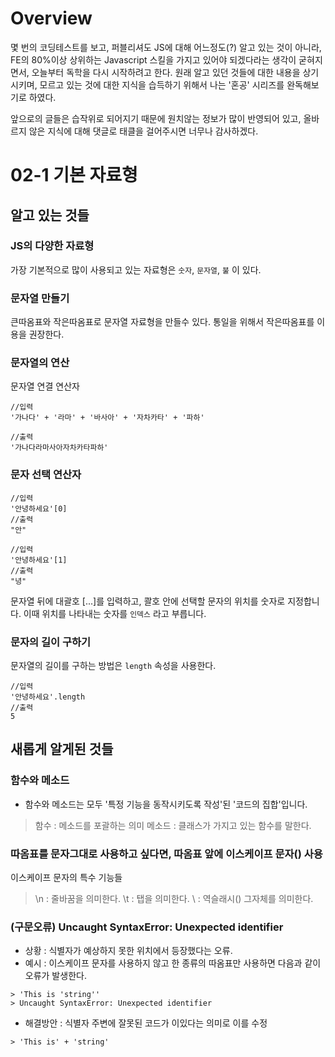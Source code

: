 # Overview
몇 번의 코딩테스트를 보고, 퍼블리셔도 JS에 대해 어느정도(?) 알고 있는 것이 아니라, FE의 80%이상 상위하는 Javascript 스킬을 가지고 있어야 되겠다라는 생각이 굳혀지면서, 오늘부터 독학을 다시 시작하려고 한다. 원래 알고 있던 것들에 대한 내용을 상기 시키며, 모르고 있는 것에 대한 지식을 습득하기 위해서 나는 '혼공' 시리즈를 완독해보기로 하였다.

앞으로의 글들은 습작위로 되어지기 때문에 원치않는 정보가 많이 반영되어 있고, 올바르지 않은 지식에 대해 댓글로 태클을 걸어주시면 너무나 감사하겠다.

# 02-1 기본 자료형
## 알고 있는 것들
### JS의 다양한 자료형
가장 기본적으로 많이 사용되고 있는 자료형은 `숫자`, `문자열`, `불` 이 있다.

### 문자열 만들기
큰따옴표와 작은따옴표로 문자열 자료형을 만들수 있다. 통일을 위해서 작은따옴표를 이용을 권장한다.

### 문자열의 연산
문자열 연결 연산자
```
//입력
'가나다' + '라마' + '바사아' + '자차카타' + '파하'

//출력
'가나다라마사아자차카타파하'
```

### 문자 선택 연산자
```
//입력
'안녕하세요'[0]
//출력
"안"

//입력
'안녕하세요'[1]
//출력
"녕"
```

문자열 뒤에 대괄호 [...]를 입력하고, 콸호 안에 선택할 문자의 위치를 숫자로 지정합니다. 이때 위치를 나타내는 숫자를 `인덱스` 라고 부릅니다.


### 문자의 길이 구하기
문자열의 길이를 구하는 방법은 `length` 속성을 사용한다.
```
//입력
'안녕하세요'.length
//출력
5
```

## 새롭게 알게된 것들
### 함수와 메소드
- 함수와 메소드는 모두 '특정 기능을 동작시키도록 작성'된 '코드의 집합'입니다.
> 함수 : 메소드를 포괄하는 의미
> 메소드 : 클래스가 가지고 있는 함수를 말한다.

### 따옴표를 문자그대로 사용하고 싶다면, 따옴표 앞에 이스케이프 문자(\) 사용
이스케이프 문자의 특수 기능들
> \n : 줄바꿈을 의미한다.
> \t : 탭을 의미한다.
> \\ : 역슬래시(\) 그자체를 의미한다.

### (구문오류) Uncaught SyntaxError: Unexpected identifier
- 상황 : 식별자가 예상하지 못한 위치에서 등장했다는 오류.
- 예시 : 이스케이프 문자를 사용하지 않고 한 종류의 따옴표만 사용하면 다음과 같이 오류가 발생한다.
```
> 'This is 'string''
> Uncaught SyntaxError: Unexpected identifier
```
 - 해결방안 : 식별자 주변에 잘못된 코드가 이있다는 의미로 이를 수정
 ```
> 'This is' + 'string'
```